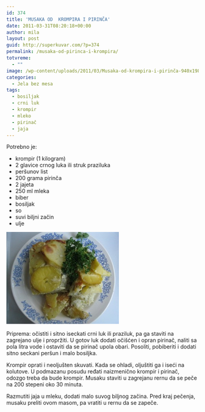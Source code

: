 ```yaml
---
id: 374
title: 'MUSAKA OD  KROMPIRA I PIRINČA'
date: 2011-03-31T08:20:18+00:00
author: mila
layout: post
guid: http://superkuvar.com/?p=374
permalink: /musaka-od-pirinca-i-krompira/
totvreme:
  - ""
image: /wp-content/uploads/2011/03/Musaka-od-krompira-i-pirinča-940x198.jpg
categories:
  - Jela bez mesa
tags:
  - bosiljak
  - crni luk
  - krompir
  - mleko
  - pirinač
  - jaja
---
```

Potrebno je:

  * krompir (1 kilogram)
  * 2 glavice crnog luka ili struk praziluka
  * peršunov list
  * 200 grama pirinča
  * 2 jajeta
  * 250 ml mleka
  * biber
  * bosiljak
  * so
  * suvi biljni začin
  * ulje

<img class="alignnone size-medium wp-image-3097" title="Musaka od krompira i pirinča" src="/wp-content/uploads/2011/03/Musaka-od-krompira-i-pirin%C4%8Da-e1335526679299.jpg" alt="" width="295" height="241" /> 

Priprema: očistiti i sitno iseckati crni luk ili praziluk, pa ga staviti na zagrejano ulje i propržiti. U gotov luk dodati očišćen i opran pirinač, naliti sa pola litra vode i ostaviti da se pirinač upola obari. Posoliti, pobiberiti i dodati sitno seckani peršun i malo bosiljka.

Krompir oprati i neoljušten skuvati. Kada se ohladi, oljuštiti ga i iseći na kolutove. U podmazanu posudu ređati naizmenično krompir i pirinač, odozgo treba da bude krompir. Musaku staviti u zagrejanu rernu da se peče na 200 stepeni oko 30 minuta.

Razmutiti jaja u mleku, dodati malo suvog biljnog začina. Pred kraj pečenja, musaku preliti ovom masom, pa vratiti u rernu da se zapeče.